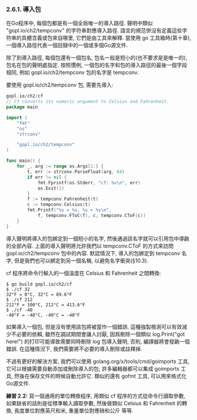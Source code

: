 ### 2.6.1. 導入包

在Go程序中, 每個包都是有一個全局唯一的導入路徑. 聲明中類似 "gopl.io/ch2/tempconv" 的字符串對應導入路徑. 語言的規范併沒有定義這些字符串的具體含義或包來自哪里, 它們是由工具來解釋. 當使用 go 工具箱時(第十章), 一個導入路徑代表一個目録中的一個或多個Go源文件.

除了到導入路徑, 每個包還有一個包名, 包名一般是短小的(也不要求是是唯一的), 包名在包的聲明處指定. 按照慣例, 一個包的名字和包的導入路徑的最後一個字段相同, 例如 gopl.io/ch2/tempconv 包的名字是 tempconv.

要使用 gopl.io/ch2/tempconv 包, 需要先導入:

```Go
gopl.io/ch2/cf 
// Cf converts its numeric argument to Celsius and Fahrenheit. 
package main 

import ( 
	"fmt" 
	"os" 
	"strconv" 

	"gopl.io/ch2/tempconv" 
) 

func main() { 
	for _, arg := range os.Args[1:] { 
		t, err := strconv.ParseFloat(arg, 64) 
		if err != nil { 
			fmt.Fprintf(os.Stderr, "cf: %v\n", err) 
			os.Exit(1) 
		} 
		f := tempconv.Fahrenheit(t) 
		c := tempconv.Celsius(t) 
		fmt.Printf("%s = %s, %s = %s\n", 
			f, tempconv.FToC(f), c, tempconv.CToF(c)) 
	} 
} 
```

導入聲明將導入的包綁定到一個短小的名字, 然後通過該名字就可以引用包中導齣的全部內容. 上面的導入聲明將允許我們以 tempconv.CToF 的方式來訪問 gopl.io/ch2/tempconv 包中的內容. 默認情況下, 導入的包綁定到 tempconv 名字, 但是我們也可以綁定到另一個名稱, 以避免名字衝突(§10.3).

cf 程序將命令行輸入的一個溫度在 Celsius 和 Fahrenheit 之間轉換:

```
$ go build gopl.io/ch2/cf 
$ ./cf 32 
32°F = 0°C, 32°C = 89.6°F 
$ ./cf 212 
212°F = 100°C, 212°C = 413.6°F 
$ ./cf -40 
-40°F = -40°C, -40°C = -40°F 
```

如果導入一個包, 但是沒有使用該包將被當作一個錯誤. 這種強製檢測可以有效減少不必要的依賴, 雖然在調試期間會讓人討厭, 因爲刪除一個類似 log.Print("got here!") 的打印可能導致需要同時刪除 log 包導入聲明, 否則, 編譯器將會發齣一個錯誤. 在這種情況下, 我們需要將不必要的導入刪除或註釋掉.

不過有更好的解決方案, 我們可以使用 golang.org/x/tools/cmd/goimports 工具, 它可以根據需要自動添加或刪除導入的包; 許多編輯器都可以集成 goimports 工具, 然後在保存文件的時候自動允許它. 類似的還有 gofmt 工具, 可以用來格式化Go源文件.

**練習 2.2:** 寫一個通用的單位轉換程序, 用類似 cf 程序的方式從命令行讀取參數, 如果缺省的話則是從標準輸入讀取參數, 然後做類似 Celsius 和 Fahrenheit 的轉換,
長度單位對應英尺和米, 重量單位對應磅和公斤 等等.



